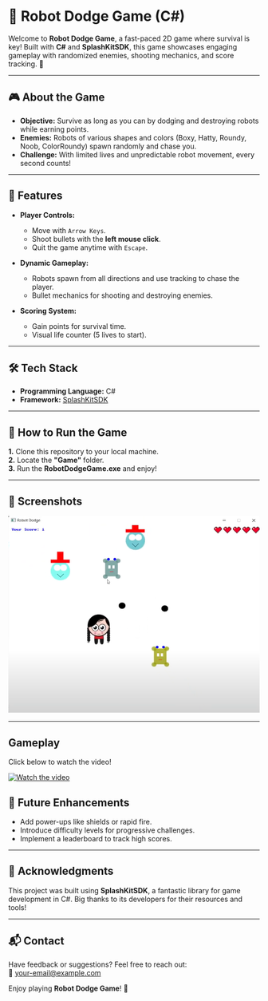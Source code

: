 # 🤖 Robot Dodge Game (C#)

Welcome to **Robot Dodge Game**, a fast-paced 2D game where survival is key! Built with **C#** and **SplashKitSDK**, this game showcases engaging gameplay with randomized enemies, shooting mechanics, and score tracking. 🚀

---

## 🎮 About the Game

- **Objective:** Survive as long as you can by dodging and destroying robots while earning points.  
- **Enemies:** Robots of various shapes and colors (Boxy, Hatty, Roundy, Noob, ColorRoundy) spawn randomly and chase you.  
- **Challenge:** With limited lives and unpredictable robot movement, every second counts!  

---

## 🌟 Features

- **Player Controls:**
  - Move with `Arrow Keys`.
  - Shoot bullets with the **left mouse click**.
  - Quit the game anytime with `Escape`.  

- **Dynamic Gameplay:**  
  - Robots spawn from all directions and use tracking to chase the player.  
  - Bullet mechanics for shooting and destroying enemies.  

- **Scoring System:**  
  - Gain points for survival time.  
  - Visual life counter (5 lives to start).  

---

## 🛠️ Tech Stack

- **Programming Language:** C#  
- **Framework:** [SplashKitSDK](https://splashkit.io/)  

---

## 🚀 How to Run the Game

**1.** Clone this repository to your local machine.\
**2.** Locate the **"Game"** folder.\
**3.** Run the **RobotDodgeGame.exe** and enjoy!

---

## 📸 Screenshots
![Gameplay Screenshot](images/gameplay.png)

---

## Gameplay
Click below to watch the video!

[![Watch the video](https://img.youtube.com/vi/GuBi_YUzf2c/0.jpg)](https://www.youtube.com/watch?v=GuBi_YUzf2c)


## 🚧 Future Enhancements

- Add power-ups like shields or rapid fire.  
- Introduce difficulty levels for progressive challenges.  
- Implement a leaderboard to track high scores.  

---

## 🤝 Acknowledgments

This project was built using **SplashKitSDK**, a fantastic library for game development in C#. Big thanks to its developers for their resources and tools!  

---

## 📬 Contact

Have feedback or suggestions? Feel free to reach out:  
📧 [your-email@example.com](mailto:your-email@example.com)  

Enjoy playing **Robot Dodge Game**! 🎉
